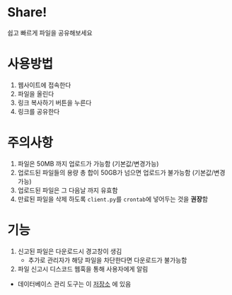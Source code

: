 # Share!
쉽고 빠르게 파일을 공유해보세요

# 사용방법
1. 웹사이트에 접속한다
2. 파일을 올린다
3. 링크 복사하기 버튼을 누른다
4. 링크를 공유한다

# 주의사항
1. 파일은 50MB 까지 업로드가 가능함 (기본값/변경가능)
2. 업로드된 파일들의 용량 총 합이 50GB가 넘으면 업로드가 불가능함 (기본값/변경가능)
3. 업로드된 파일은 그 다음날 까지 유효함
4. 만료된 파일을 삭제 하도록 `client.py`를 `crontab`에 넣어두는 것을 **권장**함

# 기능
1. 신고된 파일은 다운로드시 경고창이 생김
    - 추가로 관리자가 해당 파일을 차단한다면 다운로드가 불가능함
2. 파일 신고시 디스코드 웹훅을 통해 사용자에게 알림

- 데이터베이스 관리 도구는 이 [저장소](https://github.com/chick0/share_client/) 에 있음
